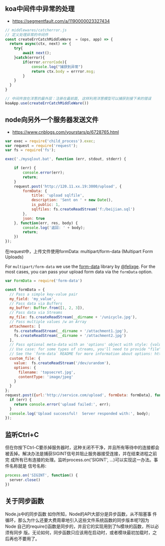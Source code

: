 ## koa中间件中异常的处理
- https://segmentfault.com/a/1190000023327434
```js
// middlewares/catcherror.js
// 定义处理异常的中间件
const createErrCatchMiddleWare  = (ops, app) => {
  return async(ctx, next) => {
    try{
        await next();
    }catch(error){
        if(error.errorCode){
            console.log("捕获到异常")
            return ctx.body = errror.msg;
        }
    }
  }
}

// 中间件放在洋葱的最外层：注册在最前面, 这样利用洋葱模型可以捕获到接下来的错误
koaApp.use(createErrCatchMiddleWare())
```
## node向另外一个服务器发送文件
- https://www.cnblogs.com/yourstars/p/6728765.html
```js
var exec = require('child_process').exec;
var request = require('request');
var fs = require('fs');

exec('./mysqlout.bat', function (err, stdout, stderr) {

    if (err) {
        console.error(err);
        return;
    }
    request.post('http://120.11.xx.19:3000/upload', {
        formData: {
            title: 'upload sqlfile',
            description: 'Sent on ' + new Date(),
            is_public: 1,
            sqlfiles: fs.createReadStream('f:/beijian.sql')
        },
        json: true
    }, function(err, res, body) {
        console.log('返回: ' + body);
        return;
    })
});
```
在request中，上传文件使用formData:
multipart/form-data (Multipart Form Uploads)

For `multipart/form-data` we use the [form-data](https://github.com/form-data/form-data) library by [@felixge](https://github.com/felixge). For the most cases, you can pass your upload form data via the `formData` option.


```js
var FormData = require('form-data')

const formData = {
  // Pass a simple key-value pair
  my_field: 'my_value',
  // Pass data via Buffers
  my_buffer: Buffer.from([1, 2, 3]),
  // Pass data via Streams
  my_file: fs.createReadStream(__dirname + '/unicycle.jpg'),
  // Pass multiple values /w an Array
  attachments: [
    fs.createReadStream(__dirname + '/attachment1.jpg'),
    fs.createReadStream(__dirname + '/attachment2.jpg')
  ],
  // Pass optional meta-data with an 'options' object with style: {value: DATA, options: OPTIONS}
  // Use case: for some types of streams, you'll need to provide "file"-related information manually.
  // See the `form-data` README for more information about options: https://github.com/form-data/form-data
  custom_file: {
    value:  fs.createReadStream('/dev/urandom'),
    options: {
      filename: 'topsecret.jpg',
      contentType: 'image/jpeg'
    }
  }
};
request.post({url:'http://service.com/upload', formData: formData}, function optionalCallback(err, httpResponse, body) {
  if (err) {
    return console.error('upload failed:', err);
  }
  console.log('Upload successful!  Server responded with:', body);
});
```

## 监听Ctrl+C
但在你按下Ctrl-C要杀掉服务器时，这种关闭不干净，并且所有等待中的连接都会被丢掉。解决办法是捕获SIGINT信号并阻止服务器接受连接，并在结束进程之前完 成所有已有连接的处理。监听process.on('SIGINT', ...)可以实现这一办法。事件名称就是 信号名称:
```js
process.on('SIGINT', function() {
  server.close()
})
```

## 关于同步函数
Node.js中的同步函数 如你所知，Node的API大部分是异步函数，从不阻塞事 件循环，那么为什么还要大费周章地引入这些文件系统函数的同步版本呢?因为Node 自己的require()函数是同步的，并且它的实现用到了fs模块的函数，所以必须有同步 版。无论如何，同步函数只应该用在启动时，或者模块最初加载时，之后再也不要用了。